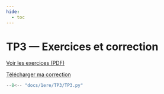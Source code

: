 ```yaml
---
hide:
  - toc
---
```


# TP3 — Exercices et correction

[Voir les exercices (PDF)](TP3/TP%203.pdf)

<a href="TP3/TP3.py" download>Télécharger ma correction</a>

```python linenums="1"
--8<-- "docs/1ere/TP3/TP3.py"
```
